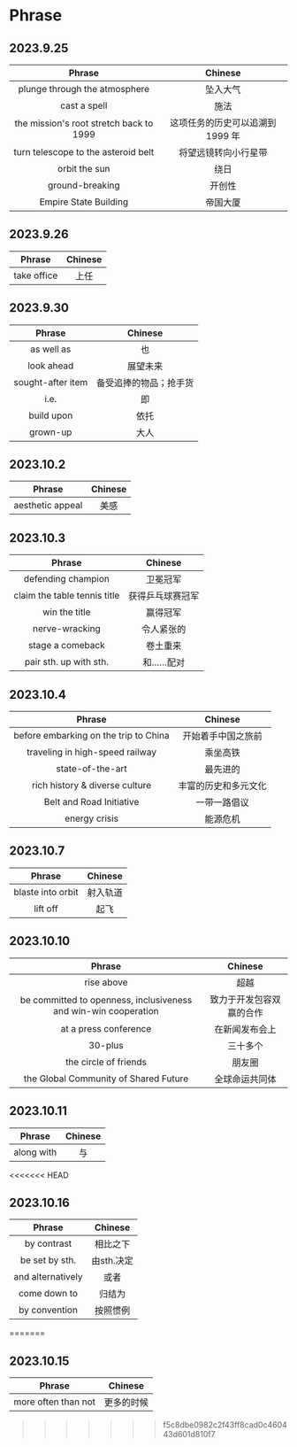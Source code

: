 # Phrase

## 2023.9.25

|Phrase|Chinese|
| :----: | :----: |
|plunge through the atmosphere | 坠入大气|
|cast a spell|施法|
|the mission's root stretch back to 1999|这项任务的历史可以追溯到 1999 年|
|turn telescope to the asteroid belt|将望远镜转向小行星带|
|orbit the sun|绕日|
|ground-breaking|开创性|
|Empire State Building|帝国大厦|


## 2023.9.26
|Phrase|Chinese|
| :----: | :----: |
|take office|上任|


## 2023.9.30
|Phrase|Chinese|
| :---: | :---: |
|as well as| 也|
|look ahead|展望未来|
|sought-after item|备受追捧的物品；抢手货|
|i.e.|即|
|build upon|依托|
|grown-up|大人|

## 2023.10.2
|Phrase|Chinese|
| :---: | :---: |
|aesthetic appeal|美感|

## 2023.10.3
|Phrase|Chinese|
| :---: | :---: |
|defending champion|卫冕冠军|
|claim the table tennis title|获得乒乓球赛冠军|
|win the title|赢得冠军|
|nerve-wracking|令人紧张的|
|stage a comeback|卷土重来|
|pair sth. up with sth.|和……配对|

## 2023.10.4
|Phrase|Chinese|
| :---: | :---: |
|before embarking on the trip to China|开始着手中国之旅前|
|traveling in high-speed railway|乘坐高铁|
|state-of-the-art|最先进的|
|rich history & diverse culture|丰富的历史和多元文化|
|Belt and Road Initiative|一带一路倡议|
|energy crisis|能源危机|

## 2023.10.7
|Phrase|Chinese|
| :---: | :---: |
|blaste into orbit|射入轨道|
|lift off|起飞|

## 2023.10.10
|Phrase|Chinese|
| :---: | :---: |
|rise above|超越|
|be committed to openness, inclusiveness and win-win cooperation|致力于开发包容双赢的合作|
|at a press conference|在新闻发布会上|
|30-plus|三十多个|
|the circle of friends|朋友圈|
|the Global Community of Shared Future|全球命运共同体|

## 2023.10.11
|Phrase|Chinese|
| :---: | :---: |
|along with|与|

<<<<<<< HEAD
## 2023.10.16
|Phrase|Chinese|
| :---: | :---: |
|by contrast|相比之下|
|be set by sth.|由sth.决定|
|and alternatively|或者|
|come down to|归结为|
|by convention|按照惯例|
=======
## 2023.10.15
|Phrase|Chinese|
| :---: | :---: |
|more often than not|更多的时候|
>>>>>>> f5c8dbe0982c2f43ff8cad0c460443d601d810f7
